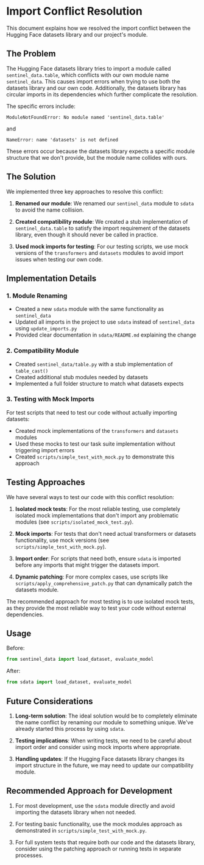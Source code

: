 # Import Conflict Resolution

This document explains how we resolved the import conflict between the Hugging Face datasets library and our project's module.

## The Problem

The Hugging Face datasets library tries to import a module called `sentinel_data.table`, which conflicts with our own module name `sentinel_data`. This causes import errors when trying to use both the datasets library and our own code. Additionally, the datasets library has circular imports in its dependencies which further complicate the resolution.

The specific errors include:

```
ModuleNotFoundError: No module named 'sentinel_data.table'
```

and 

```
NameError: name 'datasets' is not defined
```

These errors occur because the datasets library expects a specific module structure that we don't provide, but the module name collides with ours.

## The Solution

We implemented three key approaches to resolve this conflict:

1. **Renamed our module**: We renamed our `sentinel_data` module to `sdata` to avoid the name collision.

2. **Created compatibility module**: We created a stub implementation of `sentinel_data.table` to satisfy the import requirement of the datasets library, even though it should never be called in practice.

3. **Used mock imports for testing**: For our testing scripts, we use mock versions of the `transformers` and `datasets` modules to avoid import issues when testing our own code.

## Implementation Details

### 1. Module Renaming

- Created a new `sdata` module with the same functionality as `sentinel_data`
- Updated all imports in the project to use `sdata` instead of `sentinel_data` using `update_imports.py`
- Provided clear documentation in `sdata/README.md` explaining the change

### 2. Compatibility Module

- Created `sentinel_data/table.py` with a stub implementation of `table_cast()` 
- Created additional stub modules needed by datasets
- Implemented a full folder structure to match what datasets expects

### 3. Testing with Mock Imports

For test scripts that need to test our code without actually importing datasets:

- Created mock implementations of the `transformers` and `datasets` modules
- Used these mocks to test our task suite implementation without triggering import errors
- Created `scripts/simple_test_with_mock.py` to demonstrate this approach

## Testing Approaches

We have several ways to test our code with this conflict resolution:

1. **Isolated mock tests**: For the most reliable testing, use completely isolated mock implementations that don't import any problematic modules (see `scripts/isolated_mock_test.py`).

2. **Mock imports**: For tests that don't need actual transformers or datasets functionality, use mock versions (see `scripts/simple_test_with_mock.py`).

3. **Import order**: For scripts that need both, ensure `sdata` is imported before any imports that might trigger the datasets import.

4. **Dynamic patching**: For more complex cases, use scripts like `scripts/apply_comprehensive_patch.py` that can dynamically patch the datasets module.

The recommended approach for most testing is to use isolated mock tests, as they provide the most reliable way to test your code without external dependencies.

## Usage

Before:
```python
from sentinel_data import load_dataset, evaluate_model
```

After:
```python
from sdata import load_dataset, evaluate_model
```

## Future Considerations

1. **Long-term solution**: The ideal solution would be to completely eliminate the name conflict by renaming our module to something unique. We've already started this process by using `sdata`.

2. **Testing implications**: When writing tests, we need to be careful about import order and consider using mock imports where appropriate.

3. **Handling updates**: If the Hugging Face datasets library changes its import structure in the future, we may need to update our compatibility module.

## Recommended Approach for Development

1. For most development, use the `sdata` module directly and avoid importing the datasets library when not needed.

2. For testing basic functionality, use the mock modules approach as demonstrated in `scripts/simple_test_with_mock.py`.

3. For full system tests that require both our code and the datasets library, consider using the patching approach or running tests in separate processes.